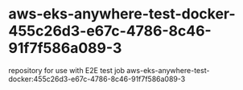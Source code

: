 # aws-eks-anywhere-test-docker-455c26d3-e67c-4786-8c46-91f7f586a089-3
repository for use with E2E test job aws-eks-anywhere-test-docker:455c26d3-e67c-4786-8c46-91f7f586a089-3

